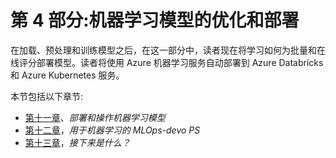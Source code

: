 

# 第 4 部分:机器学习模型的优化和部署

在加载、预处理和训练模型之后，在这一部分中，读者现在将学习如何为批量和在线评分部署模型。读者将使用 Azure 机器学习服务自动部署到 Azure Databricks 和 Azure Kubernetes 服务。

本节包括以下章节:

*   [第十一章](c6e3ad17-9212-42ee-ae25-b111e530518a.xhtml)、*部署和操作机器学习模型*
*   [第十二章](497b7b03-3092-480f-a1cd-cdede64dc2ed.xhtml)，*用于机器学习的 MLOps-devo PS*
*   [第十三章](f69300f1-a1d9-4a9d-b756-21cfabe57d07.xhtml)，*接下来是什么？*